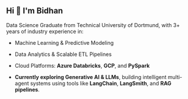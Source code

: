 ## Hi 👋 I'm Bidhan
Data Science Graduate from Technical University of Dortmund, with 3+ years of industry experience in:
- Machine Learning & Predictive Modeling  
- Data Analytics & Scalable ETL Pipelines  
- Cloud Platforms: **Azure Databricks**, **GCP**, and **PySpark**
  
- **Currently exploring Generative AI & LLMs**, building intelligent multi-agent systems using tools like **LangChain**, **LangSmith**, and **RAG pipelines**.


<!--
**bidhan017/bidhan017** is a ✨ _special_ ✨ repository because its `README.md` (this file) appears on your GitHub profile.

Here are some ideas to get you started:

- 🔭 I’m currently working on ...
- 🌱 I’m currently learning ...
- 👯 I’m looking to collaborate on ...
- 🤔 I’m looking for help with ...
- 💬 Ask me about ...
- 📫 How to reach me: ...
- 😄 Pronouns: ...
- ⚡ Fun fact: ...


### 👋 Hi there, I'm [Your Name]!

I'm a **results-driven Data Science professional** currently pursuing a **Master’s in Data Science** at the **Technical University of Dortmund**, with **3+ years of industry experience** in:

- Machine Learning & Predictive Modeling  
- Data Analytics & Scalable ETL Pipelines  
- Cloud Platforms: **Azure Databricks**, **GCP**, and **PySpark**

🧠 **Currently exploring Generative AI & LLMs**, building intelligent multi-agent systems using tools like **LangChain**, **LangSmith**, and **RAG pipelines**. Passionate about translating complex data into real-world insights and building smart, interactive AI systems.

---

🌐 Let’s connect or collaborate on:
- 🧩 LLM + RAG Apps
- 📊 Data-Driven Projects
- 🧪 AI Research and Prototypes

📫 [LinkedIn](https://www.linkedin.com/in/your-link) | 📂 [Portfolio](https://your-portfolio.com) | 🛠️ [Projects](#)

-->
